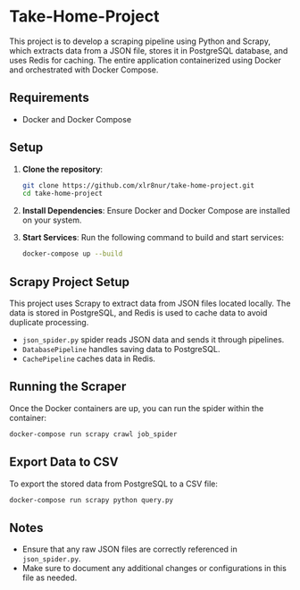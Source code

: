# Take-Home-Project

This project is to develop a scraping pipeline using Python and Scrapy, which extracts data from a JSON file, stores it in PostgreSQL database, and uses Redis for caching. The entire application containerized using Docker and orchestrated with Docker Compose.


## Requirements

- Docker and Docker Compose

## Setup

1. **Clone the repository**:
   ```bash
   git clone https://github.com/xlr8nur/take-home-project.git
   cd take-home-project
   ```

2. **Install Dependencies**:
   Ensure Docker and Docker Compose are installed on your system.

3. **Start Services**:
   Run the following command to build and start services:
   ```bash
   docker-compose up --build
   ```

## Scrapy Project Setup

This project uses Scrapy to extract data from JSON files located locally. The data is stored in PostgreSQL, and Redis is used to cache data to avoid duplicate processing.

- `json_spider.py` spider reads JSON data and sends it through pipelines.
- `DatabasePipeline` handles saving data to PostgreSQL.
- `CachePipeline` caches data in Redis.

## Running the Scraper

Once the Docker containers are up, you can run the spider within the container:
   ```bash
   docker-compose run scrapy crawl job_spider
   ```

## Export Data to CSV

To export the stored data from PostgreSQL to a CSV file:
   ```bash
   docker-compose run scrapy python query.py
   ```

## Notes

- Ensure that any raw JSON files are correctly referenced in `json_spider.py`.
- Make sure to document any additional changes or configurations in this file as needed.
